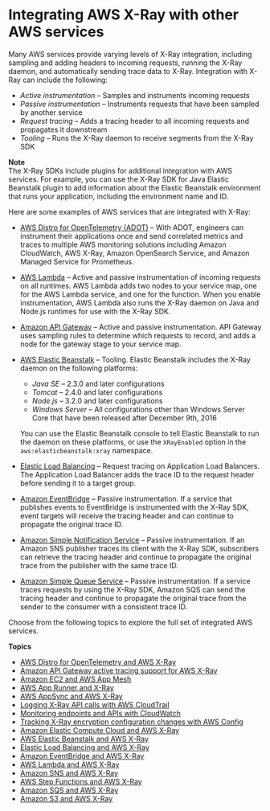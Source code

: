 # Integrating AWS X\-Ray with other AWS services<a name="xray-services"></a>

Many AWS services provide varying levels of X\-Ray integration, including sampling and adding headers to incoming requests, running the X\-Ray daemon, and automatically sending trace data to X\-Ray\. Integration with X\-Ray can include the following:
+ *Active instrumentation* – Samples and instruments incoming requests
+ *Passive instrumentation* – Instruments requests that have been sampled by another service
+ *Request tracing* – Adds a tracing header to all incoming requests and propagates it downstream
+ *Tooling* – Runs the X\-Ray daemon to receive segments from the X\-Ray SDK

**Note**  
The X\-Ray SDKs include plugins for additional integration with AWS services\. For example, you can use the X\-Ray SDK for Java Elastic Beanstalk plugin to add information about the Elastic Beanstalk environment that runs your application, including the environment name and ID\.

Here are some examples of AWS services that are integrated with X\-Ray:
+ [AWS Distro for OpenTelemetry \(ADOT\)](xray-services-adot.md) – With ADOT, engineers can instrument their applications once and send correlated metrics and traces to multiple AWS monitoring solutions including Amazon CloudWatch, AWS X\-Ray, Amazon OpenSearch Service, and Amazon Managed Service for Prometheus\.
+ [AWS Lambda](xray-services-lambda.md) – Active and passive instrumentation of incoming requests on all runtimes\. AWS Lambda adds two nodes to your service map, one for the AWS Lambda service, and one for the function\. When you enable instrumentation, AWS Lambda also runs the X\-Ray daemon on Java and Node\.js runtimes for use with the X\-Ray SDK\.
+ [Amazon API Gateway](xray-services-apigateway.md) – Active and passive instrumentation\. API Gateway uses sampling rules to determine which requests to record, and adds a node for the gateway stage to your service map\. 
+ [AWS Elastic Beanstalk](xray-services-beanstalk.md) – Tooling\. Elastic Beanstalk includes the X\-Ray daemon on the following platforms:
  + *Java SE* – 2\.3\.0 and later configurations
  + *Tomcat* – 2\.4\.0 and later configurations
  + *Node\.js* – 3\.2\.0 and later configurations
  + *Windows Server* – All configurations other than Windows Server Core that have been released after December 9th, 2016

  You can use the Elastic Beanstalk console to tell Elastic Beanstalk to run the daemon on these platforms, or use the `XRayEnabled` option in the `aws:elasticbeanstalk:xray` namespace\. 
+ [Elastic Load Balancing](xray-services-elb.md) – Request tracing on Application Load Balancers\. The Application Load Balancer adds the trace ID to the request header before sending it to a target group\.
+ [Amazon EventBridge](xray-services-eventbridge.md) – Passive instrumentation\. If a service that publishes events to EventBridge is instrumented with the X\-Ray SDK, event targets will receive the tracing header and can continue to propagate the original trace ID\. 
+ [Amazon Simple Notification Service](xray-services-sns.md) – Passive instrumentation\. If an Amazon SNS publisher traces its client with the X\-Ray SDK, subscribers can retrieve the tracing header and continue to propagate the original trace from the publisher with the same trace ID\. 
+ [Amazon Simple Queue Service](xray-services-sqs.md) – Passive instrumentation\. If a service traces requests by using the X\-Ray SDK, Amazon SQS can send the tracing header and continue to propagate the original trace from the sender to the consumer with a consistent trace ID\. 

Choose from the following topics to explore the full set of integrated AWS services\.

**Topics**
+ [AWS Distro for OpenTelemetry and AWS X\-Ray](xray-services-adot.md)
+ [Amazon API Gateway active tracing support for AWS X\-Ray](xray-services-apigateway.md)
+ [Amazon EC2 and AWS App Mesh](xray-services-appmesh.md)
+ [AWS App Runner and X\-Ray](xray-services-app-runner.md)
+ [AWS AppSync and AWS X\-Ray](xray-services-appsync.md)
+ [Logging X\-Ray API calls with AWS CloudTrail](xray-api-cloudtrail.md)
+ [Monitoring endpoints and APIs with CloudWatch](xray-services-cloudwatch.md)
+ [Tracking X\-Ray encryption configuration changes with AWS Config](xray-api-config.md)
+ [Amazon Elastic Compute Cloud and AWS X\-Ray](xray-services-ec2.md)
+ [AWS Elastic Beanstalk and AWS X\-Ray](xray-services-beanstalk.md)
+ [Elastic Load Balancing and AWS X\-Ray](xray-services-elb.md)
+ [Amazon EventBridge and AWS X\-Ray](xray-services-eventbridge.md)
+ [AWS Lambda and AWS X\-Ray](xray-services-lambda.md)
+ [Amazon SNS and AWS X\-Ray](xray-services-sns.md)
+ [AWS Step Functions and AWS X\-Ray](xray-services-stepfunctions.md)
+ [Amazon SQS and AWS X\-Ray](xray-services-sqs.md)
+ [Amazon S3 and AWS X\-Ray](xray-services-s3.md)